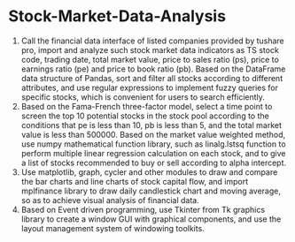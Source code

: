 # Stock-Market-Data-Analysis
1. Call the financial data interface of listed companies provided by tushare pro, import and analyze such stock market data indicators as TS stock code, trading date, total market value, price to sales ratio (ps), price to earnings ratio (pe) and price to book ratio (pb). Based on the DataFrame data structure of Pandas, sort and filter all stocks according to different attributes, and use regular expressions to implement fuzzy queries for specific stocks, which is convenient for users to search efficiently.
2. Based on the Fama-French three-factor model, select a time point to screen the top 10 potential stocks in the stock pool according to the conditions that pe is less than 10, pb is less than 5, and the total market value is less than 500000. Based on the market value weighted method, use numpy mathematical function library, such as linalg.lstsq function to perform multiple linear regression calculation on each stock, and to give a list of stocks recommended to buy or sell according to alpha intercept.
3. Use matplotlib, graph, cycler and other modules to draw and compare the bar charts and line charts of stock capital flow, and import mplfinance library to draw daily candlestick chart and moving average, so as to achieve visual analysis of financial data.
4. Based on Event driven programming, use Tkinter from Tk graphics library to create a window GUI with graphical components, and use the layout management system of windowing toolkits.
